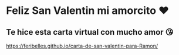# Feliz San Valentin mi amorcito ❤️ # 

## Te hice esta carta virtual con mucho amor  😘
https://feribelles.github.io/carta-de-san-valentin-para-Ramon/
